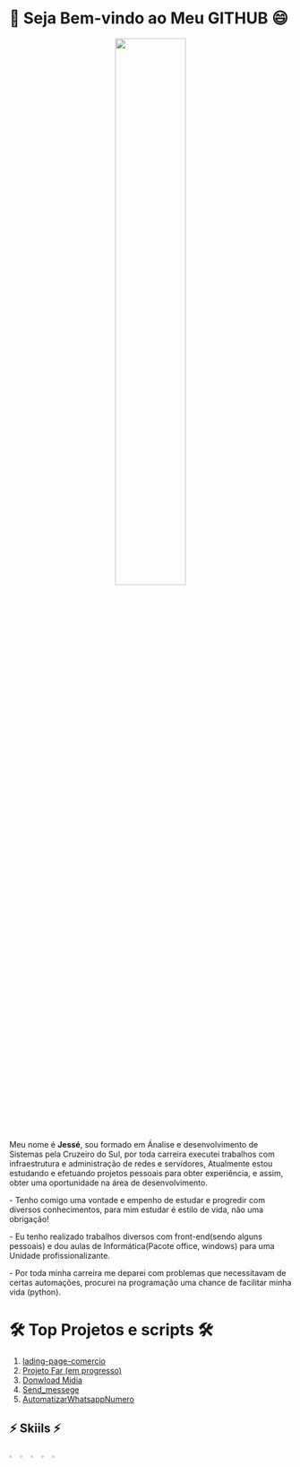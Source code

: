 # 👋 Seja Bem-vindo ao Meu GITHUB 😄
<div align="center">
  <img  src="https://v3ded.github.io/img/blog/helloworld.png" width=50%>
</div>



<div>
<p>Meu nome é <strong>Jessé</strong>, sou formado em Ánalise e desenvolvimento de Sistemas pela Cruzeiro do Sul, por toda carreira executei trabalhos com infraestrutura e administração de redes e servidores, Atualmente estou estudando e efetuando projetos pessoais para obter experiência, e assim, obter uma oportunidade na área de desenvolvimento.</p>
<p>- Tenho comigo uma vontade e empenho de estudar e progredir com diversos conhecimentos, para mim estudar é estilo de vida, não uma obrigação!</p>
<p>- Eu tenho realizado trabalhos diversos com front-end(sendo alguns pessoais) e dou aulas de Informática(Pacote office, windows) para uma Unidade profissionalizante.</p>
<p>- Por toda minha carreira me deparei com problemas que necessitavam de certas automações, procurei na programação uma chance de facilitar minha vida (python).</p>
</div>


# 🛠️ Top Projetos e scripts 🛠️
1. <a href="https://github.com/jesserodri/lading-page-comercio">lading-page-comercio</a>
2. <a href="https://github.com/jesserodri/Projeto-Far"> Projeto Far (em progresso)</a>
3. <a href="https://github.com/jesserodri/download-midia"> Donwload Midia</a>
4. <a href="https://github.com/jesserodri/send_messege">Send_messege</a>
5. <a href="https://github.com/jesserodri/automatizarWhatsappNumero">AutomatizarWhatsappNumero</a>


## ⚡ Skiils ⚡
<div>
  <img src="https://cdn-icons-png.flaticon.com/512/732/732212.png"width=3%>
  <img src="https://icones.pro/wp-content/uploads/2022/08/css3.png"width=3%>
  <img src="https://seeklogo.com/images/J/javascript-logo-8892AEFCAC-seeklogo.com.png"width=3%>
  <img src="https://cdn3.iconfinder.com/data/icons/logos-and-brands-adobe/512/267_Python-512.png"width=3%>
  <img src="https://static-00.iconduck.com/assets.00/sql-database-sql-azure-icon-1955x2048-4pmty46t.png"width=3%>
</div>




<!--
**jesserodri/jesserodri** is a ✨ _special_ ✨ repository because its `README.md` (this file) appears on your GitHub profile.

Here are some ideas to get you started:

- 🔭 I’m currently working on ...
- 🌱 I’m currently learning ...
- 👯 I’m looking to collaborate on ...
- 🤔 I’m looking for help with ...
- 💬 Ask me about ...
- 📫 How to reach me: ...
- 😄 Pronouns: ...
- ⚡ Fun fact: ...
-->

